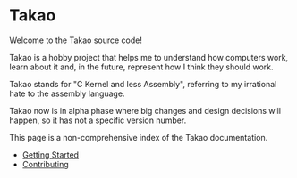 # Takao

Welcome to the Takao source code!

Takao is a hobby project that helps me to understand how computers 
work, learn about it and, in the future, represent how I think they 
should work.

Takao stands for "C Kernel and less Assembly", referring to my irrational 
hate to the assembly language.

Takao now is in alpha phase where big changes and design decisions will 
happen, so it has not a specific version number.

This page is a non-comprehensive index of the Takao documentation.

+ [Getting Started](documentation/general/getting_started.md)
+ [Contributing](documentation/general/contributing.md)
